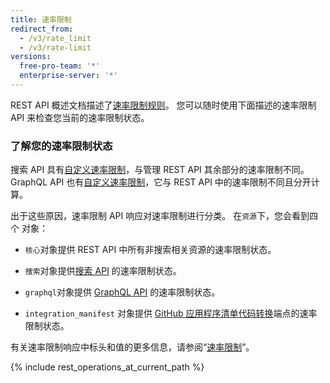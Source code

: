 ```yaml
---
title: 速率限制
redirect_from:
  - /v3/rate_limit
  - /v3/rate-limit
versions:
  free-pro-team: '*'
  enterprise-server: '*'
---
```


REST API 概述文档描述了[速率限制规则](/rest/overview/resources-in-the-rest-api#rate-limiting)。 您可以随时使用下面描述的速率限制 API 来检查您当前的速率限制状态。

### 了解您的速率限制状态

搜索 API 具有[自定义速率限制](/v3/search/#rate-limit)，与管理 REST API 其余部分的速率限制不同。 GraphQL API 也有[自定义速率限制](/v4/guides/resource-limitations/#rate-limit)，它与 REST API 中的速率限制不同且分开计算。

出于这些原因，速率限制 API 响应对速率限制进行分类。 在`资源`下，您会看到四个 对象：

* `核心`对象提供 REST API 中所有非搜索相关资源的速率限制状态。

* `搜索`对象提供[搜索 API](/v3/search/) 的速率限制状态。

* `graphql`对象提供 [GraphQL API](/v4/) 的速率限制状态。

* `integration_manifest` 对象提供 [GitHub 应用程序清单代码转换](/apps/building-github-apps/creating-github-apps-from-a-manifest/#3-you-exchange-the-temporary-code-to-retrieve-the-app-configuration)端点的速率限制状态。

有关速率限制响应中标头和值的更多信息，请参阅“[速率限制](/v3/#rate-limiting)”。

{% include rest_operations_at_current_path %}
